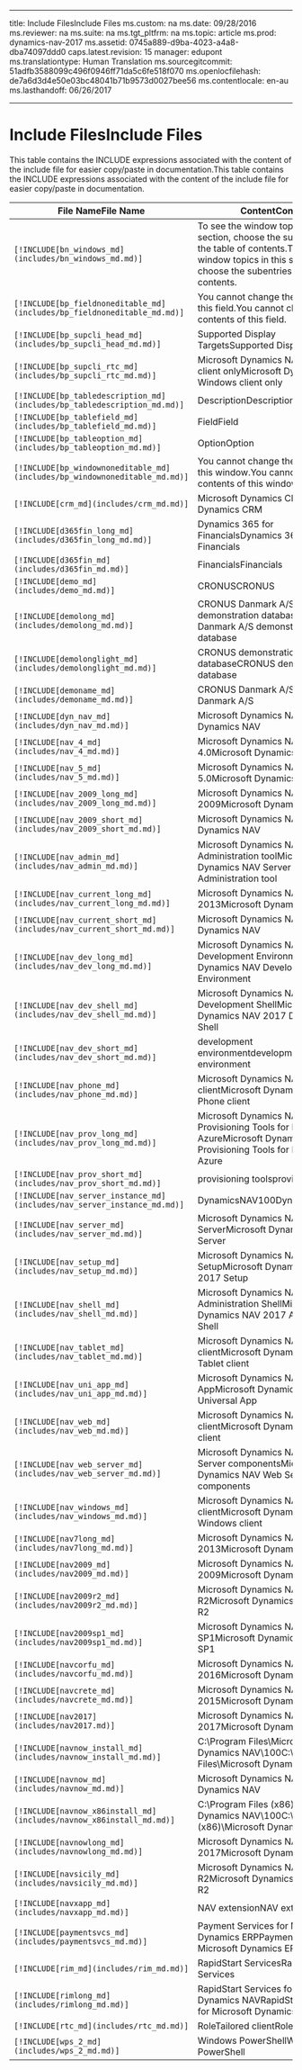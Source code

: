 
---
title: <span data-ttu-id="91402-101">Include Files</span><span class="sxs-lookup"><span data-stu-id="91402-101">Include Files</span></span>
ms.custom: na
ms.date: 09/28/2016
ms.reviewer: na
ms.suite: na
ms.tgt_pltfrm: na
ms.topic: article
ms.prod: dynamics-nav-2017
ms.assetid: 0745a889-d9ba-4023-a4a8-dba74097ddd0
caps.latest.revision: 15
manager: edupont
ms.translationtype: Human Translation
ms.sourcegitcommit: 51adfb3588099c496f0946ff71da5c6fe518f070
ms.openlocfilehash: de7a6d3d4e50e03bc48041b71b9573d0027bee56
ms.contentlocale: en-au
ms.lasthandoff: 06/26/2017

---

# <a name="include-files"></a><span data-ttu-id="91402-102">Include Files</span><span class="sxs-lookup"><span data-stu-id="91402-102">Include Files</span></span>

<span data-ttu-id="91402-103">This table contains the INCLUDE expressions associated with the content of the include file for easier copy/paste in documentation.</span><span class="sxs-lookup"><span data-stu-id="91402-103">This table contains the INCLUDE expressions associated with the content of the include file for easier copy/paste in documentation.</span></span>

|<span data-ttu-id="91402-104">File Name</span><span class="sxs-lookup"><span data-stu-id="91402-104">File Name</span></span>   |<span data-ttu-id="91402-105">Content</span><span class="sxs-lookup"><span data-stu-id="91402-105">Content</span></span>  |
|------------|---------|
|`[!INCLUDE[bn_windows_md](includes/bn_windows_md.md)]`|<span data-ttu-id="91402-106">To see the window topics in this section, choose the subentries in the table of contents.</span><span class="sxs-lookup"><span data-stu-id="91402-106">To see the window topics in this section, choose the subentries in the table of contents.</span></span>|
|`[!INCLUDE[bp_fieldnoneditable_md](includes/bp_fieldnoneditable_md.md)]`|<span data-ttu-id="91402-107">You cannot change the contents of this field.</span><span class="sxs-lookup"><span data-stu-id="91402-107">You cannot change the contents of this field.</span></span>|
|`[!INCLUDE[bp_supcli_head_md](includes/bp_supcli_head_md.md)]`|<span data-ttu-id="91402-108">Supported Display Targets</span><span class="sxs-lookup"><span data-stu-id="91402-108">Supported Display Targets</span></span>|
|`[!INCLUDE[bp_supcli_rtc_md](includes/bp_supcli_rtc_md.md)]`|<span data-ttu-id="91402-109">Microsoft Dynamics NAV Windows client only</span><span class="sxs-lookup"><span data-stu-id="91402-109">Microsoft Dynamics NAV Windows client only</span></span>|
|`[!INCLUDE[bp_tabledescription_md](includes/bp_tabledescription_md.md)]`|<span data-ttu-id="91402-110">Description</span><span class="sxs-lookup"><span data-stu-id="91402-110">Description</span></span>| 
|`[!INCLUDE[bp_tablefield_md](includes/bp_tablefield_md.md)]`|<span data-ttu-id="91402-111">Field</span><span class="sxs-lookup"><span data-stu-id="91402-111">Field</span></span>|
|`[!INCLUDE[bp_tableoption_md](includes/bp_tableoption_md.md)]`|<span data-ttu-id="91402-112">Option</span><span class="sxs-lookup"><span data-stu-id="91402-112">Option</span></span>|
|`[!INCLUDE[bp_windownoneditable_md](includes/bp_windownoneditable_md.md)]`|<span data-ttu-id="91402-113">You cannot change the contents of this window.</span><span class="sxs-lookup"><span data-stu-id="91402-113">You cannot change the contents of this window.</span></span>|
|`[!INCLUDE[crm_md](includes/crm_md.md)]`|<span data-ttu-id="91402-114">Microsoft Dynamics CRM</span><span class="sxs-lookup"><span data-stu-id="91402-114">Microsoft Dynamics CRM</span></span>|
|`[!INCLUDE[d365fin_long_md](includes/d365fin_long_md.md)]`|<span data-ttu-id="91402-115">Dynamics 365 for Financials</span><span class="sxs-lookup"><span data-stu-id="91402-115">Dynamics 365 for Financials</span></span>|
|`[!INCLUDE[d365fin_md](includes/d365fin_md.md)]`|<span data-ttu-id="91402-116">Financials</span><span class="sxs-lookup"><span data-stu-id="91402-116">Financials</span></span>|
|`[!INCLUDE[demo_md](includes/demo_md.md)]`|<span data-ttu-id="91402-117">CRONUS</span><span class="sxs-lookup"><span data-stu-id="91402-117">CRONUS</span></span>|
|`[!INCLUDE[demolong_md](includes/demolong_md.md)]`|<span data-ttu-id="91402-118">CRONUS Danmark A/S demonstration database</span><span class="sxs-lookup"><span data-stu-id="91402-118">CRONUS Danmark A/S demonstration database</span></span>|
|`[!INCLUDE[demolonglight_md](includes/demolonglight_md.md)]`|<span data-ttu-id="91402-119">CRONUS demonstration database</span><span class="sxs-lookup"><span data-stu-id="91402-119">CRONUS demonstration database</span></span>|
|`[!INCLUDE[demoname_md](includes/demoname_md.md)]`|<span data-ttu-id="91402-120">CRONUS Danmark A/S</span><span class="sxs-lookup"><span data-stu-id="91402-120">CRONUS Danmark A/S</span></span>|
|`[!INCLUDE[dyn_nav_md](includes/dyn_nav_md.md)]`|<span data-ttu-id="91402-121">Microsoft Dynamics NAV</span><span class="sxs-lookup"><span data-stu-id="91402-121">Microsoft Dynamics NAV</span></span>|
|`[!INCLUDE[nav_4_md](includes/nav_4_md.md)]`|<span data-ttu-id="91402-122">Microsoft Dynamics NAV 4.0</span><span class="sxs-lookup"><span data-stu-id="91402-122">Microsoft Dynamics NAV 4.0</span></span>|
|`[!INCLUDE[nav_5_md](includes/nav_5_md.md)]`|<span data-ttu-id="91402-123">Microsoft Dynamics NAV 5.0</span><span class="sxs-lookup"><span data-stu-id="91402-123">Microsoft Dynamics NAV 5.0</span></span>|
|`[!INCLUDE[nav_2009_long_md](includes/nav_2009_long_md.md)]`|<span data-ttu-id="91402-124">Microsoft Dynamics NAV 2009</span><span class="sxs-lookup"><span data-stu-id="91402-124">Microsoft Dynamics NAV 2009</span></span>|
|`[!INCLUDE[nav_2009_short_md](includes/nav_2009_short_md.md)]`|<span data-ttu-id="91402-125">Microsoft Dynamics NAV</span><span class="sxs-lookup"><span data-stu-id="91402-125">Microsoft Dynamics NAV</span></span>|
|`[!INCLUDE[nav_admin_md](includes/nav_admin_md.md)]`|<span data-ttu-id="91402-126">Microsoft Dynamics NAV Server Administration tool</span><span class="sxs-lookup"><span data-stu-id="91402-126">Microsoft Dynamics NAV Server Administration tool</span></span>|
|`[!INCLUDE[nav_current_long_md](includes/nav_current_long_md.md)]`|<span data-ttu-id="91402-127">Microsoft Dynamics NAV 2013</span><span class="sxs-lookup"><span data-stu-id="91402-127">Microsoft Dynamics NAV 2013</span></span>|
|`[!INCLUDE[nav_current_short_md](includes/nav_current_short_md.md)]`|<span data-ttu-id="91402-128">Microsoft Dynamics NAV</span><span class="sxs-lookup"><span data-stu-id="91402-128">Microsoft Dynamics NAV</span></span>|
|`[!INCLUDE[nav_dev_long_md](includes/nav_dev_long_md.md)]`|<span data-ttu-id="91402-129">Microsoft Dynamics NAV Development Environment</span><span class="sxs-lookup"><span data-stu-id="91402-129">Microsoft Dynamics NAV Development Environment</span></span>|
|`[!INCLUDE[nav_dev_shell_md](includes/nav_dev_shell_md.md)]`|<span data-ttu-id="91402-130">Microsoft Dynamics NAV 2017 Development Shell</span><span class="sxs-lookup"><span data-stu-id="91402-130">Microsoft Dynamics NAV 2017 Development Shell</span></span>|
|`[!INCLUDE[nav_dev_short_md](includes/nav_dev_short_md.md)]`|<span data-ttu-id="91402-131">development environment</span><span class="sxs-lookup"><span data-stu-id="91402-131">development environment</span></span>|
|`[!INCLUDE[nav_phone_md](includes/nav_phone_md.md)]`|<span data-ttu-id="91402-132">Microsoft Dynamics NAV Phone client</span><span class="sxs-lookup"><span data-stu-id="91402-132">Microsoft Dynamics NAV Phone client</span></span>|
|`[!INCLUDE[nav_prov_long_md](includes/nav_prov_long_md.md)]`|<span data-ttu-id="91402-133">Microsoft Dynamics NAV Provisioning Tools for Microsoft Azure</span><span class="sxs-lookup"><span data-stu-id="91402-133">Microsoft Dynamics NAV Provisioning Tools for Microsoft Azure</span></span>|
|`[!INCLUDE[nav_prov_short_md](includes/nav_prov_short_md.md)]`|<span data-ttu-id="91402-134">provisioning tools</span><span class="sxs-lookup"><span data-stu-id="91402-134">provisioning tools</span></span>|
|`[!INCLUDE[nav_server_instance_md](includes/nav_server_instance_md.md)]`|<span data-ttu-id="91402-135">DynamicsNAV100</span><span class="sxs-lookup"><span data-stu-id="91402-135">DynamicsNAV100</span></span>|
|`[!INCLUDE[nav_server_md](includes/nav_server_md.md)]`|<span data-ttu-id="91402-136">Microsoft Dynamics NAV Server</span><span class="sxs-lookup"><span data-stu-id="91402-136">Microsoft Dynamics NAV Server</span></span>|
|`[!INCLUDE[nav_setup_md](includes/nav_setup_md.md)]`|<span data-ttu-id="91402-137">Microsoft Dynamics NAV 2017 Setup</span><span class="sxs-lookup"><span data-stu-id="91402-137">Microsoft Dynamics NAV 2017 Setup</span></span>|
|`[!INCLUDE[nav_shell_md](includes/nav_shell_md.md)]`|<span data-ttu-id="91402-138">Microsoft Dynamics NAV 2017 Administration Shell</span><span class="sxs-lookup"><span data-stu-id="91402-138">Microsoft Dynamics NAV 2017 Administration Shell</span></span>|
|`[!INCLUDE[nav_tablet_md](includes/nav_tablet_md.md)]`|<span data-ttu-id="91402-139">Microsoft Dynamics NAV Tablet client</span><span class="sxs-lookup"><span data-stu-id="91402-139">Microsoft Dynamics NAV Tablet client</span></span>|
|`[!INCLUDE[nav_uni_app_md](includes/nav_uni_app_md.md)]`|<span data-ttu-id="91402-140">Microsoft Dynamics NAV Universal App</span><span class="sxs-lookup"><span data-stu-id="91402-140">Microsoft Dynamics NAV Universal App</span></span>|
|`[!INCLUDE[nav_web_md](includes/nav_web_md.md)]`|<span data-ttu-id="91402-141">Microsoft Dynamics NAV Web client</span><span class="sxs-lookup"><span data-stu-id="91402-141">Microsoft Dynamics NAV Web client</span></span>|
|`[!INCLUDE[nav_web_server_md](includes/nav_web_server_md.md)]`|<span data-ttu-id="91402-142">Microsoft Dynamics NAV Web Server components</span><span class="sxs-lookup"><span data-stu-id="91402-142">Microsoft Dynamics NAV Web Server components</span></span>|
|`[!INCLUDE[nav_windows_md](includes/nav_windows_md.md)]`|<span data-ttu-id="91402-143">Microsoft Dynamics NAV Windows client</span><span class="sxs-lookup"><span data-stu-id="91402-143">Microsoft Dynamics NAV Windows client</span></span>|
|`[!INCLUDE[nav7long_md](includes/nav7long_md.md)]`|<span data-ttu-id="91402-144">Microsoft Dynamics NAV 2013</span><span class="sxs-lookup"><span data-stu-id="91402-144">Microsoft Dynamics NAV 2013</span></span>|
|`[!INCLUDE[nav2009_md](includes/nav2009_md.md)]`|<span data-ttu-id="91402-145">Microsoft Dynamics NAV 2009</span><span class="sxs-lookup"><span data-stu-id="91402-145">Microsoft Dynamics NAV 2009</span></span>|
|`[!INCLUDE[nav2009r2_md](includes/nav2009r2_md.md)]`|<span data-ttu-id="91402-146">Microsoft Dynamics NAV 2009 R2</span><span class="sxs-lookup"><span data-stu-id="91402-146">Microsoft Dynamics NAV 2009 R2</span></span>|
|`[!INCLUDE[nav2009sp1_md](includes/nav2009sp1_md.md)]`|<span data-ttu-id="91402-147">Microsoft Dynamics NAV 2009 SP1</span><span class="sxs-lookup"><span data-stu-id="91402-147">Microsoft Dynamics NAV 2009 SP1</span></span>|
|`[!INCLUDE[navcorfu_md](includes/navcorfu_md.md)]`|<span data-ttu-id="91402-148">Microsoft Dynamics NAV 2016</span><span class="sxs-lookup"><span data-stu-id="91402-148">Microsoft Dynamics NAV 2016</span></span>|
|`[!INCLUDE[navcrete_md](includes/navcrete_md.md)]`|<span data-ttu-id="91402-149">Microsoft Dynamics NAV 2015</span><span class="sxs-lookup"><span data-stu-id="91402-149">Microsoft Dynamics NAV 2015</span></span>|
|`[!INCLUDE[nav2017](includes/nav2017.md)]`|<span data-ttu-id="91402-150">Microsoft Dynamics NAV 2017</span><span class="sxs-lookup"><span data-stu-id="91402-150">Microsoft Dynamics NAV 2017</span></span>|
|`[!INCLUDE[navnow_install_md](includes/navnow_install_md.md)]`|<span data-ttu-id="91402-151">C:\\Program Files\\Microsoft Dynamics NAV\\100</span><span class="sxs-lookup"><span data-stu-id="91402-151">C:\\Program Files\\Microsoft Dynamics NAV\\100</span></span>|
|`[!INCLUDE[navnow_md](includes/navnow_md.md)]`|<span data-ttu-id="91402-152">Microsoft Dynamics NAV</span><span class="sxs-lookup"><span data-stu-id="91402-152">Microsoft Dynamics NAV</span></span>|
|`[!INCLUDE[navnow_x86install_md](includes/navnow_x86install_md.md)]`|<span data-ttu-id="91402-153">C:\\Program Files \(x86\)\\Microsoft Dynamics NAV\\100</span><span class="sxs-lookup"><span data-stu-id="91402-153">C:\\Program Files \(x86\)\\Microsoft Dynamics NAV\\100</span></span>|
|`[!INCLUDE[navnowlong_md](includes/navnowlong_md.md)]`|<span data-ttu-id="91402-154">Microsoft Dynamics NAV 2017</span><span class="sxs-lookup"><span data-stu-id="91402-154">Microsoft Dynamics NAV 2017</span></span>|
|`[!INCLUDE[navsicily_md](includes/navsicily_md.md)]`|<span data-ttu-id="91402-155">Microsoft Dynamics NAV 2013 R2</span><span class="sxs-lookup"><span data-stu-id="91402-155">Microsoft Dynamics NAV 2013 R2</span></span>|
|`[!INCLUDE[navxapp_md](includes/navxapp_md.md)]`|<span data-ttu-id="91402-156">NAV extension</span><span class="sxs-lookup"><span data-stu-id="91402-156">NAV extension</span></span>|
|`[!INCLUDE[paymentsvcs_md](includes/paymentsvcs_md.md)]`|<span data-ttu-id="91402-157">Payment Services for Microsoft Dynamics ERP</span><span class="sxs-lookup"><span data-stu-id="91402-157">Payment Services for Microsoft Dynamics ERP</span></span>|
|`[!INCLUDE[rim_md](includes/rim_md.md)]`|<span data-ttu-id="91402-158">RapidStart Services</span><span class="sxs-lookup"><span data-stu-id="91402-158">RapidStart Services</span></span>|
|`[!INCLUDE[rimlong_md](includes/rimlong_md.md)]`|<span data-ttu-id="91402-159">RapidStart Services for Microsoft Dynamics NAV</span><span class="sxs-lookup"><span data-stu-id="91402-159">RapidStart Services for Microsoft Dynamics NAV</span></span>|
|`[!INCLUDE[rtc_md](includes/rtc_md.md)]`|<span data-ttu-id="91402-160">RoleTailored client</span><span class="sxs-lookup"><span data-stu-id="91402-160">RoleTailored client</span></span>|
|`[!INCLUDE[wps_2_md](includes/wps_2_md.md)]`|<span data-ttu-id="91402-161">Windows PowerShell</span><span class="sxs-lookup"><span data-stu-id="91402-161">Windows PowerShell</span></span>|

